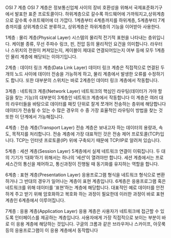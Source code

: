 OSI 7 계층
OSI 7 계층은 정보통신업체 사이의 장비 호환성을 위해서 국제표준화기구에서 발표한 표준 프로토콜이다.
하위계층으로 갈수록 하드웨어에 가까워지고,상위계층으로 갈수록 수프트웨어에 더 가깝다.
1계층부터 4계층까지를 하위계층, 5계층부터 7계층까지를 상위계층으로 분류하고, 상위계층은 하위계층의 기능을 이어받아 사용한다.

1계층 : 물리 계층(Physical Layer)
시스템의 물리적 전기적 표현을 나타내는 층위입니다. 
케이블 종류, 무선 주파수 링크, 핀, 전압 등의 물리적인 요건을 의미합니다. 라우터나 스위치의 전원이 켜져있는지, 케이블이 제대로 연결되어있는지 여부 등에 모두 1계층인 물리 계층에 해당되는 이야기입니다.

2계층 : 데이터 링크 계층(Data Link Layer)
데이터 링크 계층은 직접적으로 연결된 두 개의 노드 사이에 데이터 전송을 가능하게 하고, 물리 계층에서 발생한 오류를 수정하기도 합니다. 
또한 대부분의 스위치는 바로 2계층인 데이터 링크 계층에서 작동합니다.

3계층 : 네트워크 계층(Network Layer)
네트워크의 핵심인 라우팅(데이터가 가야 할 길을 찾는 기능)의 대부분이 3계층인 네트워크 계층에서 작동합니다
이 계층은 여러 대의 라우터들을 바탕으로 데이터를 패킷 단위로 잘게 쪼개어 전송하는 층위에 해당합니다
데이터가 전송될 수 있는 수 많은 경우의 수 중 가장 효율적인 라우팅이 방법을 찾는 것 또한 이 단계에서 가능해집니다.

4계층 : 전송 계층(Transport Layer)
전송 계층은 보내고자 하는 데이터의 용량과, 속도, 목적지를 처리합니다.
전송 계층에 가장 대표적인 것은 전송 제어 프로토콜(TCP)입니다.
TCP는 인터넷 프로토콜(IP) 위에 구축되기 때문에 TCP/IP로 알려져 있습니다.

5계층 : 세션 계층(Session Layer)
5계층에서 실제 네트워크 연결이 이뤄집니다.
두 대의 기기가 ‘대화’하기 위해서는 하나의 ‘세션’이 열려야만 합니다.
세션 계층에서는 프로세스간의 통신을 제어하고, 통신과정이 진행될 때 동기화를 유지하는 역할을 합니다.

6계층 : 표현 계층(Presentation Layer)
응용프로그램 형식을 네트워크 형식으로 변환하거나 그 반대의 경우가 일어나는 계층이 표현 계층입니다.
6계층은 응용프로그램 혹은 네트워크를 위해 데이터를 ‘표현’하는 계층에 해당합니다. 대표적인 예로 데이터를 안전하게 주고 받기 위해 암호화하고 복호화 하는 과정이 필요한데 이러한 과정이 바로 표현 계층인 6계층에서 이루어집니다.

7계층 : 응용 계층(Application Layer)
응용 계층은 사용자가 네트워크에 접근할 수 있도록 인터페이스를 제공하는 계층입니다.
사용자에게 가장 직접적으로 보이는 부분이 바로 이 응용 계층에 해당하는 것입니다.
구글의 크롬과 같은 브라우저나 스카이프, 아웃룩 등의 응용프로그램이 이 응용 계층에서 동작합니다